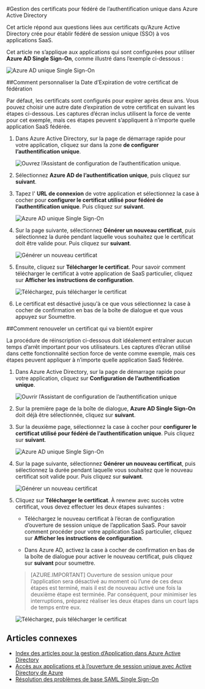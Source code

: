 <properties
    pageTitle="Comment faire pour gérer les certificats de la fédération dans Azure annonce | Microsoft Azure"
    description="Apprenez comment personnaliser la date d’expiration pour les certificats de votre fédération et renouveler des certificats qui va bientôt expirer."
    services="active-directory"
    documentationCenter=""
    authors="asmalser-msft"
    manager="femila"
    editor=""/>

<tags
    ms.service="active-directory"
    ms.workload="identity"
    ms.tgt_pltfrm="na"
    ms.devlang="na"
    ms.topic="article"
    ms.date="02/09/2016"
    ms.author="asmalser-msft"/>

#<a name="managing-certificates-for-federated-single-sign-on-in-azure-active-directory"></a>Gestion des certificats pour fédéré de l’authentification unique dans Azure Active Directory

Cet article répond aux questions liées aux certificats qu’Azure Active Directory crée pour établir fédéré de session unique (SSO) à vos applications SaaS.

Cet article ne s’applique aux applications qui sont configurées pour utiliser **Azure AD Single Sign-On**, comme illustré dans l’exemple ci-dessous :

![Azure AD unique Single Sign-On](./media/active-directory-sso-certs/fed-sso.PNG)

##<a name="how-to-customize-the-expiration-date-for-your-federation-certificate"></a>Comment personnaliser la Date d’Expiration de votre certificat de fédération

Par défaut, les certificats sont configurés pour expirer après deux ans. Vous pouvez choisir une autre date d’expiration de votre certificat en suivant les étapes ci-dessous. Les captures d’écran inclus utilisent la force de vente pour cet exemple, mais ces étapes peuvent s’appliquent à n’importe quelle application SaaS fédérée.

1. Dans Azure Active Directory, sur la page de démarrage rapide pour votre application, cliquez sur dans la zone **de configurer l’authentification unique**.

    ![Ouvrez l’Assistant de configuration de l’authentification unique.](./media/active-directory-sso-certs/config-sso.png)

2. Sélectionnez **Azure AD de l’authentification unique**, puis cliquez sur **suivant**.

3. Tapez l' **URL de connexion** de votre application et sélectionnez la case à cocher pour **configurer le certificat utilisé pour fédéré de l’authentification unique**. Puis cliquez sur **suivant**.

    ![Azure AD unique Single Sign-On](./media/active-directory-sso-certs/new-app-config-sso.PNG)

4. Sur la page suivante, sélectionnez **Générer un nouveau certificat**, puis sélectionnez la durée pendant laquelle vous souhaitez que le certificat doit être valide pour. Puis cliquez sur **suivant**.

    ![Générer un nouveau certificat](./media/active-directory-sso-certs/new-app-config-cert.PNG)

5. Ensuite, cliquez sur **Télécharger le certificat**. Pour savoir comment télécharger le certificat à votre application de SaaS particulier, cliquez sur **Afficher les instructions de configuration**.

    ![Téléchargez, puis télécharger le certificat](./media/active-directory-sso-certs/new-app-config-app.PNG)

6. Le certificat est désactivé jusqu'à ce que vous sélectionnez la case à cocher de confirmation en bas de la boîte de dialogue et que vous appuyez sur Soumettre.

##<a name="how-to-renew-a-certificate-that-will-soon-expire"></a>Comment renouveler un certificat qui va bientôt expirer

La procédure de réinscription ci-dessous doit idéalement entraîner aucun temps d’arrêt important pour vos utilisateurs. Les captures d’écran utilisé dans cette fonctionnalité section force de vente comme exemple, mais ces étapes peuvent appliquer à n’importe quelle application SaaS fédérée.

1. Dans Azure Active Directory, sur la page de démarrage rapide pour votre application, cliquez sur **Configuration de l’authentification unique**.

    ![Ouvrir l’Assistant de configuration de l’authentification unique](./media/active-directory-sso-certs/renew-sso-button.PNG)

2. Sur la première page de la boîte de dialogue, **Azure AD Single Sign-On** doit déjà être sélectionnée, cliquez sur **suivant**.

3. Sur la deuxième page, sélectionnez la case à cocher pour **configurer le certificat utilisé pour fédéré de l’authentification unique**. Puis cliquez sur **suivant**.

    ![Azure AD unique Single Sign-On](./media/active-directory-sso-certs/renew-config-sso.PNG)

4. Sur la page suivante, sélectionnez **Générer un nouveau certificat**, puis sélectionnez la durée pendant laquelle vous souhaitez que le nouveau certificat soit valide pour. Puis cliquez sur **suivant**.

    ![Générer un nouveau certificat](./media/active-directory-sso-certs/new-app-config-cert.PNG)

5. Cliquez sur **Télécharger le certificat**. À rewnew avec succès votre certificat, vous devez effectuer les deux étapes suivantes :

    - Téléchargez le nouveau certificat à l’écran de configuration d’ouverture de session unique de l’application SaaS. Pour savoir comment procéder pour votre application SaaS particulier, cliquez sur **Afficher les instructions de configuration**.

    - Dans Azure AD, activez la case à cocher de confirmation en bas de la boîte de dialogue pour activer le nouveau certificat, puis cliquez sur **suivant** pour soumettre.

    > [AZURE.IMPORTANT] Ouverture de session unique pour l’application sera désactivé au moment où l’une de ces deux étapes est terminé, mais il est de nouveau activé une fois la deuxième étape est terminée. Par conséquent, pour minimiser les interruptions, préparez réaliser les deux étapes dans un court laps de temps entre eux.

    ![Téléchargez, puis télécharger le certificat](./media/active-directory-sso-certs/renew-config-app.PNG)

## <a name="related-articles"></a>Articles connexes

- [Index des articles pour la gestion d’Application dans Azure Active Directory](active-directory-apps-index.md)
- [Accès aux applications et à l’ouverture de session unique avec Active Directory de Azure](active-directory-appssoaccess-whatis.md)
- [Résolution des problèmes de base SAML Single Sign-On](active-directory-saml-debugging.md)
